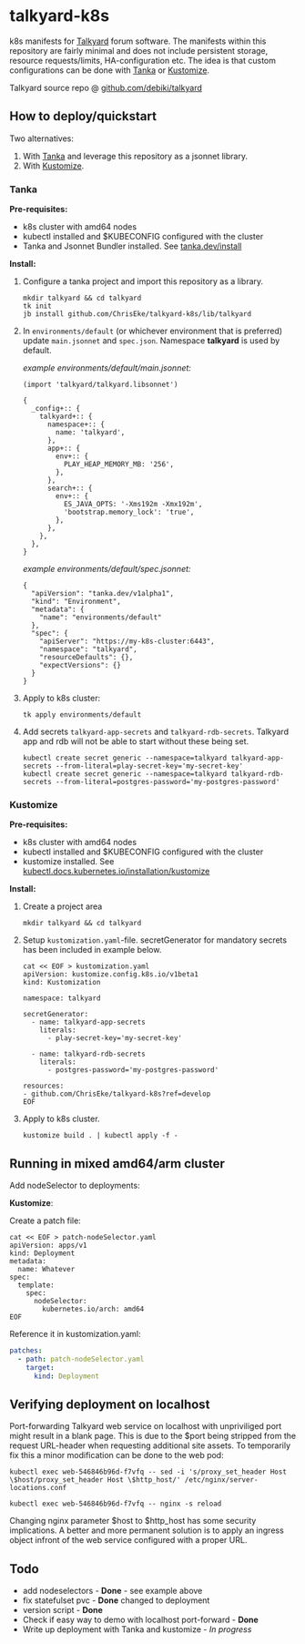 # talkyard-k8s

k8s manifests for [Talkyard](https://www.talkyard.io/) forum software. The manifests within this repository are fairly minimal and does not include persistent storage, resource requests/limits, HA-configuration etc. The idea is that custom configurations can be done with [Tanka](https://tanka.dev) or [Kustomize](https://github.com/kubernetes-sigs/kustomize/).


Talkyard source repo @ [github.com/debiki/talkyard](https://github.com/debiki/talkyard)

## How to deploy/quickstart

Two alternatives: 

1. With [Tanka](https://tanka.dev) and leverage this repository as a jsonnet library.
2. With [Kustomize](https://github.com/kubernetes-sigs/kustomize/).

### Tanka

**Pre-requisites:**

- k8s cluster with amd64 nodes
- kubectl installed and $KUBECONFIG configured with the cluster
- Tanka and Jsonnet Bundler installed. See [tanka.dev/install](https://tanka.dev/install)

**Install:**

1. Configure a tanka project and import this repository as a library.
    
    ```shell
    mkdir talkyard && cd talkyard
    tk init
    jb install github.com/ChrisEke/talkyard-k8s/lib/talkyard
    ```
2. In `environments/default` (or whichever environment that is preferred) update `main.jsonnet` and `spec.json`. Namespace **talkyard** is used by default.
   
   *example environments/default/main.jsonnet:*
  
    ```jsonnet
    (import 'talkyard/talkyard.libsonnet')

    {
      _config+:: {
        talkyard+:: {
          namespace+:: {
            name: 'talkyard',
          },
          app+:: {
            env+:: {
              PLAY_HEAP_MEMORY_MB: '256',
            },
          },
          search+:: {
            env+:: {
              ES_JAVA_OPTS: '-Xms192m -Xmx192m',
              'bootstrap.memory_lock': 'true',
            },
          },
        },
      },
    }
    ```
    *example environments/default/spec.jsonnet:*

    ```jsonnet
    {
      "apiVersion": "tanka.dev/v1alpha1",
      "kind": "Environment",
      "metadata": {
        "name": "environments/default"
      },
      "spec": {
        "apiServer": "https://my-k8s-cluster:6443",
        "namespace": "talkyard",
        "resourceDefaults": {},
        "expectVersions": {}
      }
    }
    ```

3. Apply to k8s cluster:
   
   ```shell
   tk apply environments/default
   ```

4. Add secrets `talkyard-app-secrets` and `talkyard-rdb-secrets`. Talkyard app and rdb will not be able to start without these being set. 
  
    ```shell
    kubectl create secret generic --namespace=talkyard talkyard-app-secrets --from-literal=play-secret-key='my-secret-key'
    kubectl create secret generic --namespace=talkyard talkyard-rdb-secrets --from-literal=postgres-password='my-postgres-password'
    ```

### Kustomize

**Pre-requisites:**

- k8s cluster with amd64 nodes
- kubectl installed and $KUBECONFIG configured with the cluster
- kustomize installed. See [kubectl.docs.kubernetes.io/installation/kustomize](https://kubectl.docs.kubernetes.io/installation/kustomize/)

**Install:**

1. Create a project area
    
    ```shell
    mkdir talkyard && cd talkyard
    ```

2. Setup `kustomization.yaml`-file. secretGenerator for mandatory secrets has been included in example below.
   
    ```shell
    cat << EOF > kustomization.yaml
    apiVersion: kustomize.config.k8s.io/v1beta1
    kind: Kustomization

    namespace: talkyard

    secretGenerator:
      - name: talkyard-app-secrets
        literals:
          - play-secret-key='my-secret-key'

      - name: talkyard-rdb-secrets
        literals:
          - postgres-password='my-postgres-password'

    resources:
    - github.com/ChrisEke/talkyard-k8s?ref=develop
    EOF
    ```
3. Apply to k8s cluster.
   
    ```shell
    kustomize build . | kubectl apply -f -
    ```

## Running in mixed amd64/arm cluster

Add nodeSelector to deployments: 

**Kustomize**: 

Create a patch file: 

```shell
cat << EOF > patch-nodeSelector.yaml
apiVersion: apps/v1
kind: Deployment
metadata:
  name: Whatever
spec:
  template:
    spec:
      nodeSelector:
        kubernetes.io/arch: amd64
EOF
```
Reference it in kustomization.yaml: 

``` yaml
patches:
  - path: patch-nodeSelector.yaml
    target: 
      kind: Deployment
```

## Verifying deployment on localhost

Port-forwarding Talkyard web service on localhost with unpriviliged port might result in a blank page. This is due to the $port being stripped from the request URL-header when requesting additional site assets. To temporarily fix this a minor modification can be done to the web pod: 

```shell
kubectl exec web-546846b96d-f7vfq -- sed -i 's/proxy_set_header Host \$host/proxy_set_header Host \$http_host/' /etc/nginx/server-locations.conf

kubectl exec web-546846b96d-f7vfq -- nginx -s reload
```

Changing nginx parameter $host to $http_host has some security implications. A better and more permanent solution is to apply an ingress object infront of the web service configured with a proper URL.

## Todo

- add nodeselectors - **Done** - see example above
- fix statefulset pvc - **Done** changed to deployment 
- version script - **Done**
- Check if easy way to demo with localhost port-forward - **Done**
- Write up deployment with Tanka and kustomize - *In progress*